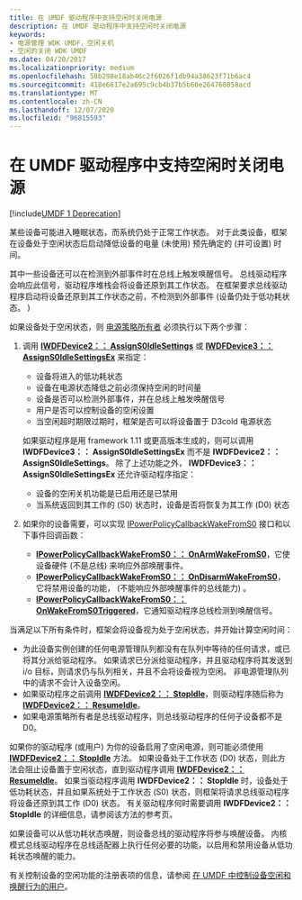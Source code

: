 ```yaml
---
title: 在 UMDF 驱动程序中支持空闲时关闭电源
description: 在 UMDF 驱动程序中支持空闲时关闭电源
keywords:
- 电源管理 WDK UMDF，空闲关机
- 空闲的关闭 WDK UMDF
ms.date: 04/20/2017
ms.localizationpriority: medium
ms.openlocfilehash: 58b298e18ab46c2f6026f1db94a38623f71b6ac4
ms.sourcegitcommit: 418e6617e2a695c9cb4b37b5b60e264760858acd
ms.translationtype: MT
ms.contentlocale: zh-CN
ms.lasthandoff: 12/07/2020
ms.locfileid: "96815593"
---
```

# <a name="supporting-idle-power-down-in-umdf-drivers"></a>在 UMDF 驱动程序中支持空闲时关闭电源


[!include[UMDF 1 Deprecation](../includes/umdf-1-deprecation.md)]

某些设备可能进入睡眠状态，而系统仍处于正常工作状态。 对于此类设备，框架在设备处于空闲状态后启动降低设备的电量 (未使用) 预先确定的 (并可设置) 时间。

其中一些设备还可以在检测到外部事件时在总线上触发唤醒信号。 总线驱动程序会响应此信号，驱动程序堆栈会将设备还原到其工作状态。 在框架要求总线驱动程序启动将设备还原到其工作状态之前，不检测到外部事件 (设备仍处于低功耗状态。 ) 

如果设备处于空闲状态，则 [电源策略所有者](power-policy-ownership-in-umdf.md) 必须执行以下两个步骤：

1.  调用 [**IWDFDevice2：： AssignS0IdleSettings**](/windows-hardware/drivers/ddi/wudfddi/nf-wudfddi-iwdfdevice2-assigns0idlesettings) 或 [**IWDFDevice3：： AssignS0IdleSettingsEx**](/windows-hardware/drivers/ddi/wudfddi/nf-wudfddi-iwdfdevice3-assigns0idlesettingsex) 来指定：
    -   设备将进入的低功耗状态
    -   设备在电源状态降低之前必须保持空闲的时间量
    -   设备是否可以检测外部事件，并在总线上触发唤醒信号
    -   用户是否可以控制设备的空闲设置
    -   当空闲超时期限过期时，框架是否可以将设备置于 D3cold 电源状态

    如果驱动程序是用 framework 1.11 或更高版本生成的，则可以调用 **IWDFDevice3：： AssignS0IdleSettingsEx** 而不是 **IWDFDevice2：： AssignS0IdleSettings**。 除了上述功能之外， **IWDFDevice3：： AssignS0IdleSettingsEx** 还允许驱动程序指定：
    -   设备的空闲关机功能是已启用还是已禁用
    -   当系统返回到其工作的 (S0) 状态时，设备是否将恢复为其工作 (D0) 状态

2.  如果你的设备需要，可以实现 [IPowerPolicyCallbackWakeFromS0](/windows-hardware/drivers/ddi/wudfddi/nn-wudfddi-ipowerpolicycallbackwakefroms0) 接口和以下事件回调函数：
    -   [**IPowerPolicyCallbackWakeFromS0：： OnArmWakeFromS0**](/windows-hardware/drivers/ddi/wudfddi/nf-wudfddi-ipowerpolicycallbackwakefroms0-onarmwakefroms0)，它使设备硬件 (不是总线) 来响应外部唤醒事件。
    -   [**IPowerPolicyCallbackWakeFromS0：： OnDisarmWakeFromS0**](/windows-hardware/drivers/ddi/wudfddi/nf-wudfddi-ipowerpolicycallbackwakefroms0-ondisarmwakefroms0)，它将禁用设备的功能， (不能响应外部唤醒事件的总线能力) 。
    -   [**IPowerPolicyCallbackWakeFromS0：： OnWakeFromS0Triggered**](/windows-hardware/drivers/ddi/wudfddi/nf-wudfddi-ipowerpolicycallbackwakefroms0-onwakefroms0triggered)，它通知驱动程序总线检测到唤醒信号。




当满足以下所有条件时，框架会将设备视为处于空闲状态，并开始计算空闲时间：

-   为此设备实例创建的任何电源管理队列都没有在队列中等待的任何请求，或已将其分派给驱动程序。 如果请求已分派给驱动程序，并且驱动程序将其发送到 i/o 目标，则请求仍与队列相关，并且不会将设备视为空闲。 非电源管理队列中的请求不会计入设备空闲。
-   如果驱动程序之前调用 [**IWDFDevice2：： StopIdle**](/windows-hardware/drivers/ddi/wudfddi/nf-wudfddi-iwdfdevice2-stopidle)，则驱动程序随后称为 [**IWDFDevice2：： ResumeIdle**](/windows-hardware/drivers/ddi/wudfddi/nf-wudfddi-iwdfdevice2-resumeidle)。
-   如果电源策略所有者是总线驱动程序，则总线驱动程序的任何子设备都不是 D0。

如果你的驱动程序 (或用户) 为你的设备启用了空闲电源，则可能必须使用 [**IWDFDevice2：： StopIdle**](/windows-hardware/drivers/ddi/wudfddi/nf-wudfddi-iwdfdevice2-stopidle) 方法。 如果设备处于工作状态 (D0) 状态，则此方法会阻止设备置于空闲状态，直到驱动程序调用 [**IWDFDevice2：： ResumeIdle**](/windows-hardware/drivers/ddi/wudfddi/nf-wudfddi-iwdfdevice2-resumeidle)。 如果当驱动程序调用 **IWDFDevice2：： StopIdle** 时，设备处于低功耗状态，并且如果系统处于工作状态 (S0) 状态，则框架将请求总线驱动程序将设备还原到其工作 (D0) 状态。 有关驱动程序何时需要调用 **IWDFDevice2：： StopIdle** 的详细信息，请参阅该方法的参考页。

如果设备可以从低功耗状态唤醒，则设备总线的驱动程序将参与唤醒设备。 内核模式总线驱动程序在总线适配器上执行任何必要的功能，以启用和禁用设备从低功耗状态唤醒的能力。

有关控制设备的空闲功能的注册表项的信息，请参阅 [在 UMDF 中控制设备空闲和唤醒行为的用户](user-control-of-device-idle-and-wake-behavior-in-umdf.md)。

 

